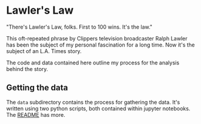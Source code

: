 # Lawler's Law

"There's Lawler's Law, folks. First to 100 wins. It's the law."

This oft-repeated phrase by Clippers television broadcaster Ralph Lawler has been the subject of my personal fascination for a long time. Now it's the subject of an L.A. Times story.

The code and data contained here outline my process for the analysis behind the story.

## Getting the data

The `data` subdirectory contains the process for gathering the data. It's written using two python scripts, both contained within jupyter notebooks. The [README](/data/README.md) has more.